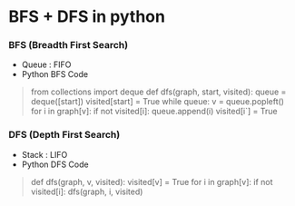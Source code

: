 
# BFS + DFS in python

### BFS (Breadth First Search)
+ Queue : FIFO
+ Python BFS Code
> from collections import deque
> def dfs(graph, start, visited):
>     queue = deque([start]) 
>     visited[start] = True
>     while queue:
>         v = queue.popleft()
>         for i in graph[v]:
>             if not visited[i]:
>                 queue.append(i)
>                 visited[i`] = True



### DFS (Depth First Search)
+ Stack : LIFO
+ Python DFS Code
> def dfs(graph, v, visited):
>     visited[v] = True 
>     for i in graph[v]:
>         if not visited[i]:
>             dfs(graph, i, visited)

